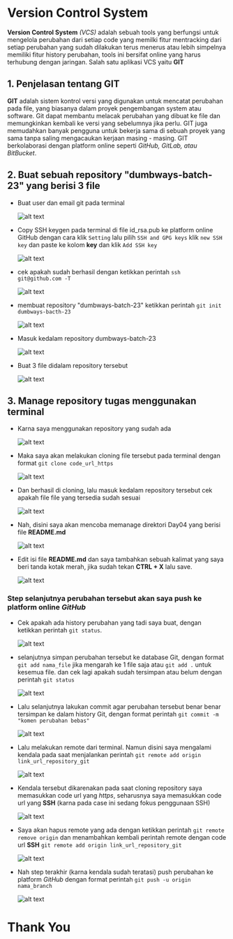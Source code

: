 # Version Control System

**Version Control System** _(VCS)_ adalah sebuah tools yang berfungsi untuk mengelola perubahan dari setiap code yang memilki fitur mentracking dari setiap perubahan yang sudah dilakukan terus menerus atau lebih simpelnya memiliki fitur history perubahan, tools ini bersifat online yang harus terhubung dengan jaringan. Salah satu aplikasi VCS yaitu **GIT**


## 1. Penjelasan tentang GIT

**GIT** adalah sistem kontrol versi yang digunakan untuk mencatat perubahan pada file, yang biasanya dalam proyek pengembangan system atau software. Git dapat membantu melacak perubahan yang dibuat ke file dan memungkinkan kembali ke versi yang sebelumnya jika perlu. GIT juga memudahkan banyak pengguna untuk bekerja sama di sebuah proyek yang sama tanpa saling mengacaukan kerjaan masing - masing. GIT berkolaborasi dengan platform online seperti _GitHub, GitLab, atau BitBucket_.


## 2. Buat sebuah repository "dumbways-batch-23" yang berisi 3 file


- Buat user dan email git pada terminal

  ![alt text](https://github.com/mochamadrere/devops23-dumbways-mochamadrere/blob/main/Pict/git%20config%20global%20user%20dan%20email.png)

- Copy SSH keygen pada terminal di file id_rsa.pub ke platform online GitHub dengan cara klik ``` Setting ``` lalu pilih ``` SSH and GPG keys ``` klik ``` new SSH key ``` dan paste ke kolom **key** dan klik ``` Add SSH key ```

  ![alt text](https://github.com/mochamadrere/devops23-dumbways-mochamadrere/blob/main/Pict/copy%20paste%20ssh%20key.png)


- cek apakah sudah berhasil dengan ketikkan perintah ``` ssh git@github.com -T ```

  ![alt text](https://github.com/mochamadrere/devops23-dumbways-mochamadrere/blob/main/Pict/test%20masuk%20git%20pada%20terminal.png)

- membuat repository "dumbways-batch-23" ketikkan perintah ``` git init dumbways-bacth-23 ```

  ![alt text](https://github.com/mochamadrere/devops23-dumbways-mochamadrere/blob/main/Pict/git%20init%20dumbways%20batch23.png)

- Masuk kedalam repository dumbways-batch-23

  ![alt text](https://github.com/mochamadrere/devops23-dumbways-mochamadrere/blob/main/Pict/cd%20dumbways%20batch23.png)

- Buat 3 file didalam repository tersebut

  ![alt text](https://github.com/mochamadrere/devops23-dumbways-mochamadrere/blob/main/Pict/cat%20file1%20file2%20file3.png)


## 3. Manage repository tugas menggunakan terminal

- Karna saya menggunakan repository yang sudah ada

  ![alt text](https://github.com/mochamadrere/devops23-dumbways-mochamadrere/blob/main/Pict/git%20clone%20https.png)

- Maka saya akan melakukan cloning file tersebut pada terminal dengan format ``` git clone code_url_https ```

  ![alt text](https://github.com/mochamadrere/devops23-dumbways-mochamadrere/blob/main/Pict/git%20clone%20devops23%20repo.png)

- Dan berhasil di cloning, lalu masuk kedalam repository tersebut cek apakah file file yang tersedia sudah sesuai

  ![alt text](https://github.com/mochamadrere/devops23-dumbways-mochamadrere/blob/main/Pict/isi%20file%20repo%20devops23.png)

- Nah, disini saya akan mencoba memanage direktori Day04 yang berisi file **README.md**

  ![alt text](https://github.com/mochamadrere/devops23-dumbways-mochamadrere/blob/main/Pict/nano%20readme.md%20file.png)

- Edit isi file **README.md** dan saya tambahkan sebuah kalimat yang saya beri tanda kotak merah, jika sudah tekan **CTRL + X** lalu save.

  ![alt text](https://github.com/mochamadrere/devops23-dumbways-mochamadrere/blob/main/Pict/edit%20isi%20file%20readme.md.png)


### Step selanjutnya perubahan tersebut akan saya push ke platform online _GitHub_

- Cek apakah ada history perubahan yang tadi saya buat, dengan ketikkan perintah ``` git status ```.

  ![alt text](https://github.com/mochamadrere/devops23-dumbways-mochamadrere/blob/main/Pict/git%20status%20perubahan.png) 

- selanjutnya simpan perubahan tersebut ke database Git, dengan format ``` git add nama_file ``` jika mengarah ke 1 file saja atau ``` git add . ``` untuk kesemua file. dan cek lagi apakah sudah tersimpan atau belum dengan perintah ``` git status ```

  ![alt text](https://github.com/mochamadrere/devops23-dumbways-mochamadrere/blob/main/Pict/git%20add%20.%20dan%20git%20status.png)

- Lalu selanjutnya lakukan commit agar perubahan tersebut benar benar tersimpan ke dalam history Git, dengan format perintah ``` git commit -m "komen perubahan bebas" ```

  ![alt text](https://github.com/mochamadrere/devops23-dumbways-mochamadrere/blob/main/Pict/git%20commit.png)

- Lalu melakukan remote dari terminal. Namun disini saya mengalami kendala pada saat menjalankan perintah ``` git remote add origin link_url_repository_git ```

  ![alt text](https://github.com/mochamadrere/devops23-dumbways-mochamadrere/blob/main/Pict/git%20remote.png)

- Kendala tersebut dikarenakan pada saat cloning repository saya memasukkan code url yang _https_, seharusnya saya memasukkan code url yang **SSH** (karna pada case ini sedang fokus penggunaan SSH)

  ![alt text](https://github.com/mochamadrere/devops23-dumbways-mochamadrere/blob/main/Pict/git%20remote%20v.png)

- Saya akan hapus remote yang ada dengan ketikkan perintah ``` git remote remove origin ``` dan menambahkan kembali perintah remote dengan code url **SSH** ``` git remote add origin link_url_repository_git ```

  ![alt text](https://github.com/mochamadrere/devops23-dumbways-mochamadrere/blob/main/Pict/git%20remote%20remove%20origin.png)

- Nah step terakhir (karna kendala sudah teratasi) push perubahan ke platform _GitHub_ dengan format perintah ``` git push -u origin nama_branch ```

  ![alt text](https://github.com/mochamadrere/devops23-dumbways-mochamadrere/blob/main/Pict/git%20push%20-u%20origin%20main.png)


# Thank You
